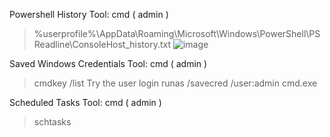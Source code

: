 Powershell History
Tool: cmd ( admin )
> %userprofile%\AppData\Roaming\Microsoft\Windows\PowerShell\PSReadline\ConsoleHost_history.txt
![image](https://github.com/cyberwh15ky/command/assets/142871997/1f4ccdad-a35f-4327-bd05-5a2fa3b66ba5)

Saved Windows Credentials
Tool: cmd ( admin )
> cmdkey /list
Try the user login
> runas /savecred /user:admin cmd.exe


Scheduled Tasks
Tool: cmd ( admin )
> schtasks
